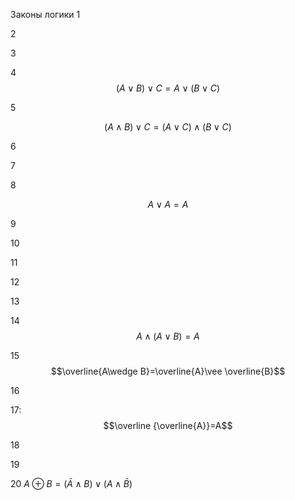 Законы логики
1


2


3


4 $$\left( A\vee B \right)\vee C= A\vee \left( B\vee C \right)$$


5 

$$(A \wedge B) \vee C=(A \vee C) \wedge (B \vee C)$$

6


7

8

$$A\vee A= A$$


9


10


11


12


13


14 $$A \wedge (A \vee B) = A$$

15 $$\overline{A\wedge B}=\overline{A}\vee \overline{B}$$


16


17:
  $$\overline {\overline{A}}=A$$


18


19


20
$A \oplus B = (\bar A \wedge B) \vee (A \wedge \bar B)$




